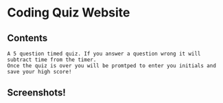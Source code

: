 # Coding Quiz Website

## Contents

``` 
A 5 question timed quiz. If you answer a question wrong it will subtract time from the timer. 
Once the quiz is over you will be promtped to enter you initials and save your high score!
```

## Screenshots! 



